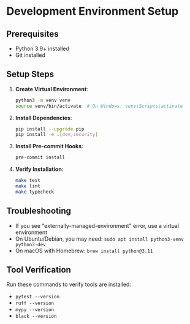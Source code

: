 # Development Environment Setup

## Prerequisites
- Python 3.9+ installed
- Git installed

## Setup Steps

1. **Create Virtual Environment**:
   ```bash
   python3 -m venv venv
   source venv/bin/activate  # On Windows: venv\Scripts\activate
   ```

2. **Install Dependencies**:
   ```bash
   pip install --upgrade pip
   pip install -e .[dev,security]
   ```

3. **Install Pre-commit Hooks**:
   ```bash
   pre-commit install
   ```

4. **Verify Installation**:
   ```bash
   make test
   make lint
   make typecheck
   ```

## Troubleshooting

- If you see "externally-managed-environment" error, use a virtual environment
- On Ubuntu/Debian, you may need: `sudo apt install python3-venv python3-dev`
- On macOS with Homebrew: `brew install python@3.11`

## Tool Verification

Run these commands to verify tools are installed:
- `pytest --version`
- `ruff --version` 
- `mypy --version`
- `black --version`
